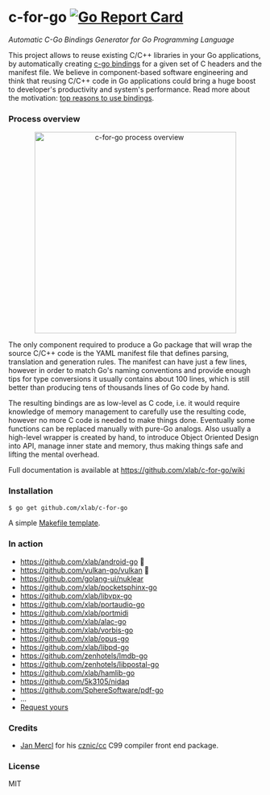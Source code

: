 # c-for-go [![Go Report Card](https://goreportcard.com/badge/github.com/xlab/c-for-go)](https://goreportcard.com/report/github.com/xlab/c-for-go)
_Automatic C-Go Bindings Generator for Go Programming Language_

This project allows to reuse existing C/C++ libraries in your Go applications, by automatically creating [c-go bindings](https://golang.org/cmd/cgo/) for a given set of C headers and the manifest file. We believe in component-based software engineering and think that reusing C/C++ code in Go applications could bring a huge boost to developer's productivity and system's performance. Read more about the motivation: [top reasons to use bindings](https://github.com/xlab/c-for-go/wiki/Top-5-reasons-to-use-bindings).

### Process overview

<p align="center">
    <img align="center" src="docs/overview.png" height="400px" alt="c-for-go process overview" />
</p>

The only component required to produce a Go package that will wrap the source C/C++ code is the YAML manifest file that defines parsing, translation and generation rules. The manifest can have just a few lines, however in order to match Go's naming conventions and provide enough tips for type conversions it usually contains about 100 lines, which is still better than producing tens of thousands lines of Go code by hand.

The resulting bindings are as low-level as C code, i.e. it would require knowledge of memory management to carefully use the resulting code, however no more C code is needed to make things done. Eventually some functions can be replaced manually with pure-Go analogs. Also usually a high-level wrapper is created by hand, to introduce Object Oriented Design into API, manage inner state and memory, thus making things safe and lifting the mental overhead.

Full documentation is available at https://github.com/xlab/c-for-go/wiki

### Installation

```bash
$ go get github.com/xlab/c-for-go
```

A simple [Makefile template](https://github.com/xlab/c-for-go/wiki/Makefile-template).

### In action

* https://github.com/xlab/android-go 🌟
* https://github.com/vulkan-go/vulkan 🌟
* https://github.com/golang-ui/nuklear
* https://github.com/xlab/pocketsphinx-go
* https://github.com/xlab/libvpx-go
* https://github.com/xlab/portaudio-go
* https://github.com/xlab/portmidi
* https://github.com/xlab/alac-go
* https://github.com/xlab/vorbis-go
* https://github.com/xlab/opus-go
* https://github.com/xlab/libpd-go
* https://github.com/zenhotels/lmdb-go
* https://github.com/zenhotels/libpostal-go
* https://github.com/xlab/hamlib-go
* https://github.com/5k3105/nidaq
* https://github.com/SphereSoftware/pdf-go
* ...
* [Request yours](max@kc.vc)

### Credits

* [Jan Mercl](https://github.com/cznic) for his [cznic/cc](https://github.com/cznic/cc) C99 compiler front end package.

### License

MIT
